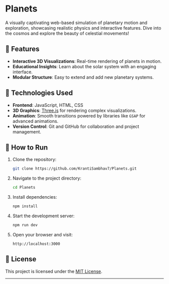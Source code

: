 # Planets

A visually captivating web-based simulation of planetary motion and exploration, showcasing realistic physics and interactive features. Dive into the cosmos and explore the beauty of celestial movements!

## 🌟 Features

- **Interactive 3D Visualizations**: Real-time rendering of planets in motion.
- **Educational Insights**: Learn about the solar system with an engaging interface.
- **Modular Structure**: Easy to extend and add new planetary systems.

## 🔧 Technologies Used

- **Frontend**: JavaScript, HTML, CSS
- **3D Graphics**: [Three.js](https://threejs.org/) for rendering complex visualizations.
- **Animation**: Smooth transitions powered by libraries like `GSAP` for advanced animations.
- **Version Control**: Git and GitHub for collaboration and project management.

## 🚀 How to Run

1. Clone the repository:
   ```bash
   git clone https://github.com/KrantiSambhav7/Planets.git
   ```
2. Navigate to the project directory:
   ```bash
   cd Planets
   ```
3. Install dependencies:
   ```bash
   npm install
   ```
4. Start the development server:
   ```bash
   npm run dev
   ```
5. Open your browser and visit:
   ```
   http://localhost:3000
   ```


## 📜 License

This project is licensed under the [MIT License](https://opensource.org/licenses/MIT).

---
